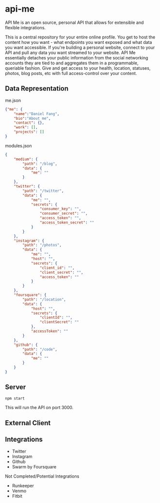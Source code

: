 # api-me
API Me is an open source, personal API that allows for extensible and flexible integrations. 

This is a central repository for your entire online profile. You get to host the content how you want - what endpoints you want exposed and what data you want accessible. If you're building a personal website, connect to your API and pull any data you want streamed to your website. API Me essentially detaches your public information from the social networking accounts they are tied to and aggregates them in a programmable, queriable fashion. Give and get access to your health, location, statuses, photos, blog posts, etc with full access-control over your content. 

## Data Representation

me.json
```json
{"me": {
    "name":"Daniel Fang",
    "bio":"About me",
    "contact": {},
    "work": [],
    "projects": []
}
```

modules.json
```json
{
	"medium": {
		"path": "/blog",
		"data": {
			"me": ""
		}
	}, 
	"twitter": {
		"path": "/twitter",
		"data": {
			"me": "",
			"secrets": {
				"consumer_key": "",
				"consumer_secret": "",
				"access_token": "",
				"access_token_secret": ""
			}
		}
	}, 
	"instagram": {
		"path": "/photos",
		"data": {
			"me": "",
			"host": "",
			"secrets": {
				"client_id": "",
				"client_secret": "",
				"access_token": ""
			}
		}
	}, 
	"foursquare": {
		"path": "/location",
		"data": {
			"host": "",
			"secrets": {
				"clientId": "",
				"clientSecret": ""
			},
			"accessToken": ""
		}
	}, 
	"github": {
		"path": "/code",
		"data": {
			"me": ""
		}
	}
}

```

## Server

```bash
npm start
```

This will run the API on port 3000.
 
## External Client

## Integrations
- Twitter
- Instagram
- Github
- Swarm by Foursquare

Not Completed/Potential Integrations
- Runkeeper
- Venmo
- Fitbit
